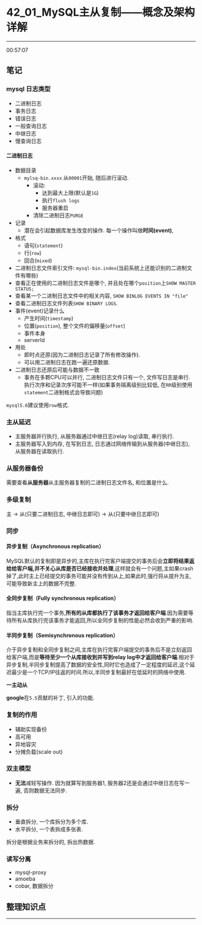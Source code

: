 # 42_01_MySQL主从复制——概念及架构详解

---

00:57:07

## 笔记

### mysql 日志类型

* 二进制日志
* 事务日志
* 错误日志
* 一般查询日志
* 中继日志
* 慢查询日志

#### 二进制日志

* 数据目录
	* `mylsq-bin.xxxx` 从`00001`开始, 随后进行滚动.
		* 滚动:
			* 达到最大上限(默认是`1G`)
			* 执行`flush logs`
			* 服务器重启
		* 清除二进制日志`PURGE`
* 记录
	* 潜在会引起数据库发生改变的操作. 每一个操作叫做**时间(event)**,
* 格式
	* 语句(`statement`)
	* 行(`row`)
	* 回合(`mixed`)
* 二进制日志文件索引文件: `mysql-bin.index`(当前系统上还能识别的二进制文件有哪些)
* 查看正在使用的二进制日志文件是哪个, 并且处在哪个`position`上`SHOW MASTER STATUS;`
* 查看某一个二进制日志文件中的相关内容, `SHOW BINLOG EVENTS IN "file"`
* 查看二进制日志文件列表`SHOW BINARY LOGS`.
* 事件(event)记录什么
	* 产生时间(`timestamp`)
	* 位置(`position`), 整个文件的偏移量(`offset`)
	* 事件本身
	* serverId
* 用处
	* 即时点还原(因为二进制日志记录了所有修改操作).
	* 可以用二进制日志在跑一遍还原数据.
* 二进制日志还原后可能与数据不一致
	* 事务在多颗CPU可以并行, 二进制日志文件只有一个, 文件写日志是串行. 执行次序和记录次序可能不一样(如果事务隔离级别比较低, 在`RR`级别使用`statement`二进制格式会导致问题)

`mysql5.6`建议使用`row`格式.

### 主从延迟

* 主服务器并行执行, 从服务器通过中继日志(relay log)读取, 串行执行.
* 主服务器写入到内存, 在写到日志, 日志通过网络传输到从服务器(中继日志), 从服务器在读取执行.

### 从服务器备份

需要查看**从服务器**从主服务器复制的二进制日志文件名, 和位置是什么.

### 多级复制

主 -> 从(只要二进制日志, 中继日志即可) -> 从(只要中继日志即可)

### 同步

#### 异步复制（Asynchronous replication）

MySQL默认的复制即是异步的,主库在执行完客户端提交的事务后会**立即将结果返给给客户端,并不关心从库是否已经接收并处理**,这样就会有一个问题,主如果crash掉了,此时主上已经提交的事务可能并没有传到从上,如果此时,强行将从提升为主,可能导致新主上的数据不完整.
 
#### 全同步复制（Fully synchronous replication）

指当主库执行完一个事务,**所有的从库都执行了该事务才返回给客户端**.因为需要等待所有从库执行完该事务才能返回,所以全同步复制的性能必然会收到严重的影响.

#### 半同步复制（Semisynchronous replication）

介于异步复制和全同步复制之间,主库在执行完客户端提交的事务后不是立刻返回给客户端,而是**等待至少一个从库接收到并写到relay log中才返回给客户端**.相对于异步复制,半同步复制提高了数据的安全性,同时它也造成了一定程度的延迟,这个延迟最少是一个TCP/IP往返的时间.所以,半同步复制最好在低延时的网络中使用.

**一主动从**

**google**在`5.5`贡献的补丁, 引入的功能.

### 复制的作用

* 辅助实现备份
* 高可用
* 异地容灾
* 分摊负载(scale out)

### 双主模型

* **无法**减轻写操作. 因为就算写到服务器1, 服务器2还是会通过中继日志在写一遍, 否则数据无法同步.

### 拆分 

* 垂直拆分, 一个库拆分为多个库.
* 水平拆分, 一个表拆成多张表.

拆分是根据业务来拆分的, 拆出热数据.

### 读写分离

* mysql-proxy
* amoeba
* cobar, 数据拆分

## 整理知识点

---